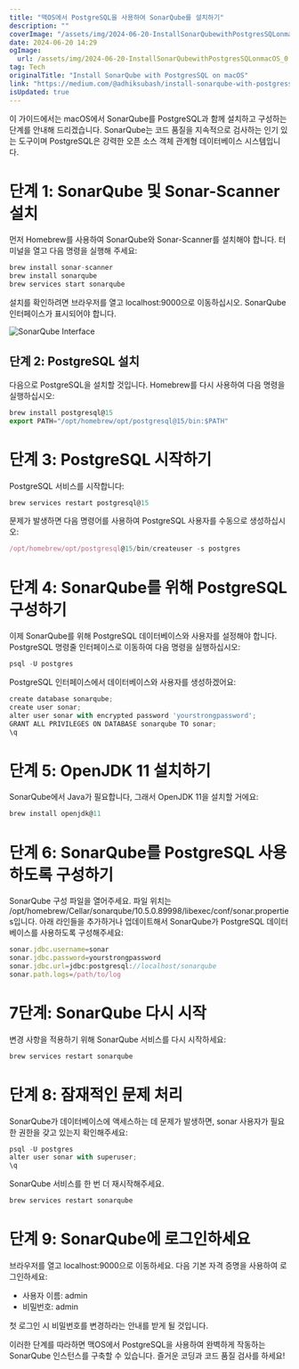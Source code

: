 ```yaml
---
title: "맥OS에서 PostgreSQL을 사용하여 SonarQube를 설치하기"
description: ""
coverImage: "/assets/img/2024-06-20-InstallSonarQubewithPostgresSQLonmacOS_0.png"
date: 2024-06-20 14:29
ogImage:
  url: /assets/img/2024-06-20-InstallSonarQubewithPostgresSQLonmacOS_0.png
tag: Tech
originalTitle: "Install SonarQube with PostgresSQL on macOS"
link: "https://medium.com/@adhiksubash/install-sonarqube-with-postgressql-on-macos-06e88dd6ecb5"
isUpdated: true
---
```


이 가이드에서는 macOS에서 SonarQube를 PostgreSQL과 함께 설치하고 구성하는 단계를 안내해 드리겠습니다. SonarQube는 코드 품질을 지속적으로 검사하는 인기 있는 도구이며 PostgreSQL은 강력한 오픈 소스 객체 관계형 데이터베이스 시스템입니다.

# 단계 1: SonarQube 및 Sonar-Scanner 설치

먼저 Homebrew를 사용하여 SonarQube와 Sonar-Scanner를 설치해야 합니다. 터미널을 열고 다음 명령을 실행해 주세요:

```js
brew install sonar-scanner
brew install sonarqube
brew services start sonarqube
```

<!-- cozy-coder - 수평 -->

<ins class="adsbygoogle"
     style="display:block"
     data-ad-client="ca-pub-4877378276818686"
     data-ad-slot="1107185301"
     data-ad-format="auto"
     data-full-width-responsive="true"></ins>

<script>
     (adsbygoogle = window.adsbygoogle || []).push({});
</script>

설치를 확인하려면 브라우저를 열고 localhost:9000으로 이동하십시오. SonarQube 인터페이스가 표시되어야 합니다.

![SonarQube Interface](/assets/img/2024-06-20-InstallSonarQubewithPostgresSQLonmacOS_0.png)

## 단계 2: PostgreSQL 설치

다음으로 PostgreSQL을 설치할 것입니다. Homebrew를 다시 사용하여 다음 명령을 실행하십시오:

<!-- cozy-coder - 수평 -->

<ins class="adsbygoogle"
     style="display:block"
     data-ad-client="ca-pub-4877378276818686"
     data-ad-slot="1107185301"
     data-ad-format="auto"
     data-full-width-responsive="true"></ins>

<script>
     (adsbygoogle = window.adsbygoogle || []).push({});
</script>

```js
brew install postgresql@15
export PATH="/opt/homebrew/opt/postgresql@15/bin:$PATH"
```

# 단계 3: PostgreSQL 시작하기

PostgreSQL 서비스를 시작합니다:

```js
brew services restart postgresql@15
```

<!-- cozy-coder - 수평 -->

<ins class="adsbygoogle"
     style="display:block"
     data-ad-client="ca-pub-4877378276818686"
     data-ad-slot="1107185301"
     data-ad-format="auto"
     data-full-width-responsive="true"></ins>

<script>
     (adsbygoogle = window.adsbygoogle || []).push({});
</script>

문제가 발생하면 다음 명령어를 사용하여 PostgreSQL 사용자를 수동으로 생성하십시오:

```js
/opt/homebrew/opt/postgresql@15/bin/createuser -s postgres
```

# 단계 4: SonarQube를 위해 PostgreSQL 구성하기

이제 SonarQube를 위해 PostgreSQL 데이터베이스와 사용자를 설정해야 합니다. PostgreSQL 명령줄 인터페이스로 이동하여 다음 명령을 실행하십시오:

<!-- cozy-coder - 수평 -->

<ins class="adsbygoogle"
     style="display:block"
     data-ad-client="ca-pub-4877378276818686"
     data-ad-slot="1107185301"
     data-ad-format="auto"
     data-full-width-responsive="true"></ins>

<script>
     (adsbygoogle = window.adsbygoogle || []).push({});
</script>

```js
psql -U postgres
```

PostgreSQL 인터페이스에서 데이터베이스와 사용자를 생성하겠어요:

```js
create database sonarqube;
create user sonar;
alter user sonar with encrypted password 'yourstrongpassword';
GRANT ALL PRIVILEGES ON DATABASE sonarqube TO sonar;
\q
```

# 단계 5: OpenJDK 11 설치하기

<!-- cozy-coder - 수평 -->

<ins class="adsbygoogle"
     style="display:block"
     data-ad-client="ca-pub-4877378276818686"
     data-ad-slot="1107185301"
     data-ad-format="auto"
     data-full-width-responsive="true"></ins>

<script>
     (adsbygoogle = window.adsbygoogle || []).push({});
</script>

SonarQube에서 Java가 필요합니다, 그래서 OpenJDK 11을 설치할 거에요:

```js
brew install openjdk@11
```

# 단계 6: SonarQube를 PostgreSQL 사용하도록 구성하기

SonarQube 구성 파일을 열어주세요. 파일 위치는 /opt/homebrew/Cellar/sonarqube/10.5.0.89998/libexec/conf/sonar.properties입니다. 아래 라인들을 추가하거나 업데이트해서 SonarQube가 PostgreSQL 데이터베이스를 사용하도록 구성해주세요:

<!-- cozy-coder - 수평 -->

<ins class="adsbygoogle"
     style="display:block"
     data-ad-client="ca-pub-4877378276818686"
     data-ad-slot="1107185301"
     data-ad-format="auto"
     data-full-width-responsive="true"></ins>

<script>
     (adsbygoogle = window.adsbygoogle || []).push({});
</script>

```js
sonar.jdbc.username=sonar
sonar.jdbc.password=yourstrongpassword
sonar.jdbc.url=jdbc:postgresql://localhost/sonarqube
sonar.path.logs=/path/to/log
```

# 7단계: SonarQube 다시 시작

변경 사항을 적용하기 위해 SonarQube 서비스를 다시 시작하세요:

```js
brew services restart sonarqube
```

<!-- cozy-coder - 수평 -->

<ins class="adsbygoogle"
     style="display:block"
     data-ad-client="ca-pub-4877378276818686"
     data-ad-slot="1107185301"
     data-ad-format="auto"
     data-full-width-responsive="true"></ins>

<script>
     (adsbygoogle = window.adsbygoogle || []).push({});
</script>

# 단계 8: 잠재적인 문제 처리

SonarQube가 데이터베이스에 액세스하는 데 문제가 발생하면, sonar 사용자가 필요한 권한을 갖고 있는지 확인해주세요:

```js
psql -U postgres
alter user sonar with superuser;
\q
```

SonarQube 서비스를 한 번 더 재시작해주세요.

<!-- cozy-coder - 수평 -->

<ins class="adsbygoogle"
     style="display:block"
     data-ad-client="ca-pub-4877378276818686"
     data-ad-slot="1107185301"
     data-ad-format="auto"
     data-full-width-responsive="true"></ins>

<script>
     (adsbygoogle = window.adsbygoogle || []).push({});
</script>

```js
brew services restart sonarqube
```

# 단계 9: SonarQube에 로그인하세요

브라우저를 열고 localhost:9000으로 이동하세요. 다음 기본 자격 증명을 사용하여 로그인하세요:

- 사용자 이름: admin
- 비밀번호: admin

<!-- cozy-coder - 수평 -->

<ins class="adsbygoogle"
     style="display:block"
     data-ad-client="ca-pub-4877378276818686"
     data-ad-slot="1107185301"
     data-ad-format="auto"
     data-full-width-responsive="true"></ins>

<script>
     (adsbygoogle = window.adsbygoogle || []).push({});
</script>

첫 로그인 시 비밀번호를 변경하라는 안내를 받게 될 것입니다.

이러한 단계를 따라하면 맥OS에서 PostgreSQL을 사용하여 완벽하게 작동하는 SonarQube 인스턴스를 구축할 수 있습니다. 즐거운 코딩과 코드 품질 검사를 하세요!
